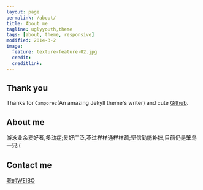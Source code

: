 ```yaml
---
layout: page
permalink: /about/
title: About me
tagline: uglyyouth,theme
tags: [about, theme, responsive]
modified: 2014-3-2
image:
  feature: texture-feature-02.jpg
  credit:
  creditlink:
---
```

## Thank you
Thanks for `Camporez`(An amazing Jekyll theme's writer) and cute [Github](http://github.com).

## About me
游泳业余爱好者,多动症;爱好广泛,不过样样通样样疏;坚信勤能补拙,目前仍是笨鸟一只:(


## Contact me

<div markdown="0"><a href="http://weibo.com/uglyyouth" class="btn">我的WEIBO</a></div>
